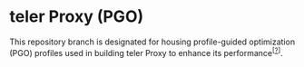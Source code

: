 # teler Proxy (PGO)

This repository branch is designated for housing profile-guided optimization (PGO) profiles used in building teler Proxy to enhance its performance<sup>[<a href="https://go.dev/doc/pgo">?</a>]</sup>.

